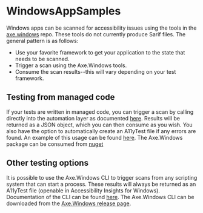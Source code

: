 # WindowsAppSamples

Windows apps can be scanned for accessibility issues using the tools in the [axe.windows](https://github.com/microsoft/axe-windows) repo. These tools do not currently produce Sarif files. The general pattern is as follows:

- Use your favorite framework to get your application to the state that needs to be scanned.
- Trigger a scan using the Axe.Windows tools.
- Consume the scan results--this will vary depending on your test framework.

## Testing from managed code

If your tests are written in managed code, you can trigger a scan by calling directly into the automation layer as documented [here](https://github.com/microsoft/axe-windows/blob/master/docs/AutomationReference.md). Results will be returned as a JSON object, which you can then consume as you wish. You also have the option to automatically create an A11yTest file if any errors are found. An example of this usage can be found [here](https://github.com/microsoft/accessibility-insights-windows/tree/master/src/UITests). The Axe.Windows package can be consumed from [nuget](https://www.nuget.org/packages/Axe.Windows/)

## Other testing options

It is possible to use the Axe.Windows CLI to trigger scans from any scripting system that can start a process. These results will always be returned as an A11yTest file (openable in Accessibility Insights for Windows). Documentation of the CLI can be found [here](https://github.com/microsoft/axe-windows/tree/master/src/CLI). The Axe.Windows CLI can be downloaded from the [Axe.Windows release page](https://github.com/microsoft/axe-windows/releases/latest).
